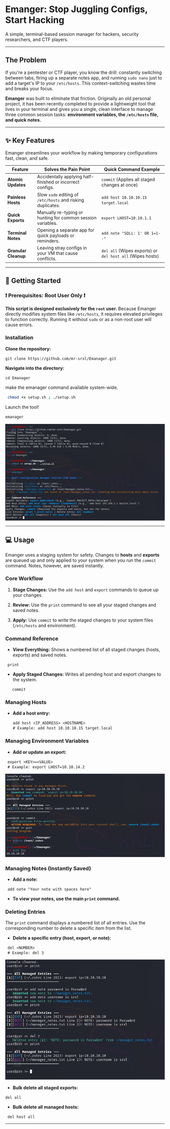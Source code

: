 # Emanger: Stop Juggling Configs, Start Hacking

A simple, terminal-based session manager for hackers, security researchers, and CTF players.

---

## The Problem

If you're a pentester or CTF player, you know the drill: constantly switching between tabs, firing up a separate notes app, and running `sudo nano` just to add a target's IP to your `/etc/hosts`. This context-switching wastes time and breaks your focus.

**Emanger** was built to eliminate that friction. Originally an old personal project, it has been recently completed to provide a lightweight tool that lives in your terminal and gives you a single, clean interface to manage three common session tasks: **environment variables, the `/etc/hosts` file, and quick notes.**

---

## ✨ Key Features

Emanger streamlines your workflow by making temporary configurations fast, clean, and safe.

|**Feature**|**Solves the Pain Point**|**Quick Command Example**|
|---|---|---|
|**Atomic Updates**|Accidentally applying half-finished or incorrect configs.|`commit` (Applies all staged changes at once)|
|**Painless Hosts**|Slow `sudo` editing of `/etc/hosts` and risking duplicates.|`add host 10.10.10.15 target.local`|
|**Quick Exports**|Manually re-typing or hunting for common session variables.|`export LHOST=10.10.1.1`|
|**Terminal Notes**|Opening a separate app for quick payloads or reminders.|`add note "SQLi: 1' OR 1=1--"`|
|**Granular Cleanup**|Leaving stray configs in your VM that cause conflicts.|`del all` (Wipes exports) or `del host all` (Wipes hosts)|

---

## 🚀 Getting Started

### ❗ Prerequisites: Root User Only ❗

**This script is designed exclusively for the `root` user.** Because Emanger directly modifies system files like `/etc/hosts`, it requires elevated privileges to function correctly. Running it without `sudo` or as a non-root user will cause errors.

### Installation

**Clone the repository:**

```
git clone https://github.com/mr-srxl/Emanager.git
```

 **Navigate into the directory:**
```
cd Emanager
```

  make the emanager command available system-wide.
  
``` bash
 chmod +x setup.sh ; ./setup.sh
```

 Launch the tool!
```bash
emanager
```
![](all_setup.png)

---

## 💻 Usage

Emanger uses a staging system for safety. Changes to **hosts** and **exports** are queued up and only applied to your system when you run the `commit` command. Notes, however, are saved instantly.

### Core Workflow

1. **Stage Changes:** Use the `add host` and `export` commands to queue up your changes.
    
2. **Review:** Use the `print` command to see all your staged changes and saved notes.
    
3. **Apply:** Use `commit` to write the staged changes to your system files (`/etc/hosts` and environment).
    

### Command Reference

- **View Everything:** Shows a numbered list of all staged changes (hosts, exports) and saved notes.
```
 print
```

- **Apply Staged Changes:** Writes all pending host and export changes to the system.

```
   commit
```


### Managing Hosts

- **Add a host entry:**
    
    ```
    add host <IP_ADDRESS> <HOSTNAME>
    # Example: add host 10.10.10.15 target.local
    ```
    

### Managing Environment Variables

- **Add or update an export:**

 ```
  export <KEY>=<VALUE>
  # Example: export LHOST=10.10.14.2
  ```

![](help_1.png)
### Managing Notes (Instantly Saved)

- **Add a note:**
```
 add note "Your note with spaces here"
 ```
   
- **To view your notes, use the main `print` command.**

### Deleting Entries

The `print` command displays a numbered list of all entries. Use the corresponding number to delete a specific item from the list.

- **Delete a specific entry (host, export, or note):**
 ```
  del <NUMBER>
  # Example: del 3
 ```

![](help_2.png)


- **Bulk delete all staged exports:**

 ```
 del all
```

- **Bulk delete all managed hosts:**
```
 del host all
 ```

---

